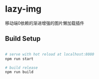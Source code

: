 # lazy-img

移动端0依赖的渐进增强的图片懒加载插件

## Build Setup

```bash

# serve with hot reload at localhost:8080
npm run start

# build release
npm run build
```

